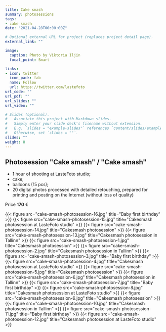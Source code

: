 ```yaml
---
title: Cake smash
summary: photosessions
tags:
- cake smash
date: "2021-04-28T00:00:00Z"

# Optional external URL for project (replaces project detail page).
external_link: ""

image:
  caption: Photo by Viktoria Iljin
  focal_point: Smart

links:
- icon: twitter
  icon_pack: fab
  name: Follow
  url: https://twitter.com/lastefoto
url_code: ""
url_pdf: ""
url_slides: ""
url_video: ""

# Slides (optional).
#   Associate this project with Markdown slides.
#   Simply enter your slide deck's filename without extension.
#   E.g. `slides = "example-slides"` references `content/slides/example-slides.md`.
#   Otherwise, set `slides = ""`.
slides: ""
weight: 8
---
```


## Photosession "Cake smash" / "Cake smash"

* 1 hour of shooting at LasteFoto studio;
* cake;
* balloons (15 pcs);
* 20 digital photos processed with detailed retouching, prepared for printing and posting on the Internet (without loss of quality)

Price **170** €

{{< figure src="cake-smash-photosession-16.jpg" title="Baby first birthday" >}}
{{< figure src="cake-smash-photosession-15.jpg" title="Cakesmash photosession at LasteFoto studio" >}}
{{< figure src="cake-smash-photosession-14.jpg" title="Cakesmash photosession" >}}
{{< figure src="cake-smash-photosession-13.jpg" title="Cakesmash photosession in Tallinn" >}}
{{< figure src="cake-smash-photosession-1.jpg" title="Cakesmash photosession" >}}
{{< figure src="cake-smash-photosession-2.jpg" title="Cakesmash photosession in Tallinn" >}}
{{< figure src="cake-smash-photosession-3.jpg" title="Baby first birthday" >}}
{{< figure src="cake-smash-photosession-4.jpg" title="Cakesmash photosession at LasteFoto studio" >}}
{{< figure src="cake-smash-photosession-5.jpg" title="Cakesmash photosession" >}}
{{< figure src="cake-smash-photosession-6.jpg" title="Cakesmash photosession in Tallinn" >}}
{{< figure src="cake-smash-photosession-7.jpg" title="Baby first birthday" >}}
{{< figure src="cake-smash-photosession-8.jpg" title="Cakesmash photosession at LasteFoto studio" >}}
{{< figure src="cake-smash-photosession-9.jpg" title="Cakesmash photosession" >}}
{{< figure src="cake-smash-photosession-10.jpg" title="Cakesmash photosession in Tallinn" >}}
{{< figure src="cake-smash-photosession-11.jpg" title="Baby first birthday" >}}
{{< figure src="cake-smash-photosession-12.jpg" title="Cakesmash photosession at LasteFoto studio" >}}